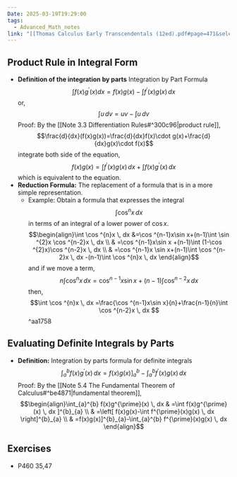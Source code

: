 ```yaml
---
Date: 2025-03-19T19:29:00
tags:
  - Advanced_Math_notes
link: "[[Thomas Calculus Early Transcendentals (12ed).pdf#page=471&selection=6,0,6,20|The link of chapter 8.1, Advanced Math]]"
---
```

## **Product Rule in Integral Form**

- **Definition of the integration by parts**
	Integration by Part Formula$$\int f(x)g^{\prime}(x)dx=f(x)g(x)-\int f^{\prime}(x)g(x) \, dx $$or,$$\int u \, dv =uv-\int u\,dv$$
	Proof:
		By the [[Note 3.3 Differentiation Rules#^300c96|product rule]], $$\frac{d}{dx}(f(x)g(x))=\frac{d}{dx}f(x)\cdot g(x)+\frac{d}{dx}g(x)\cdot f(x)$$integrate both side of the equation, $$f(x)g(x)=\int f^{\prime}(x)g(x)\,dx+\int f(x)g^{\prime}(x) \, dx $$which is equivalent to the equation.
- **Reduction Formula:**
	The replacement of a formula that is in a more simple representation.
	- Example:
		Obtain a formula that expresses the integral $$\int \cos ^{n}x \, dx $$in terms of an integral of a lower power of $\cos x$.
		$$\begin{align}\int \cos ^{n}x \, dx &=\cos ^{n-1}x\sin x+(n-1)\int \sin ^{2}x \cos ^{n-2}x \, dx \\ & =\cos ^{n-1}x\sin x  +(n-1)\int (1-\cos ^{2}x)\cos ^{n-2}x \, dx  \\ & =\cos ^{n-1}x \sin x+(n-1)\int \cos ^{n-2}x \, dx -(n-1)\int \cos ^{n}x \, dx \end{align}$$
		and if we move a term, $$n\int \cos ^{n}x\,dx=\cos ^{n-1}x \sin x+(n-1)\int \cos ^{n-2}x \, dx $$
		then, $$\int \cos ^{n}x \, dx =\frac{\cos ^{n-1}x\sin x}{n}+\frac{n-1}{n}\int \cos ^{n-2}x \, dx $$ ^aa1758
## **Evaluating Definite Integrals by Parts**

- **Definition:**
	Integration by parts formula for definite integrals$$\int_{a}^{b} f(x)g^{\prime}(x) \, dx =f(x)g(x)]^{b}_{a}-\int_{a}^{b} f^{\prime}(x)g(x) \, dx $$
	Proof: By the [[Note 5.4 The Fundamental Theorem of Calculus#^be4871|fundamental theorem]], $$\begin{align}\int_{a}^{b} f(x)g^{\prime}(x) \, dx  & =\int f(x)g^{\prime}(x) \, dx ]^{b}_{a} \\ & =\left[ f(x)g(x)-\int f^{\prime}(x)g(x) \, dx  \right]^{b}_{a} \\ & =f(x)g(x)]^{b}_{a}-\int_{a}^{b} f^{\prime}(x)g(x) \, dx \end{align}$$

## **Exercises**

- P460 35,47